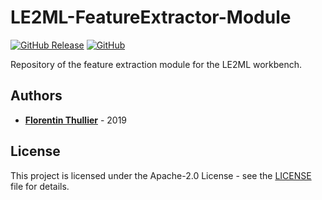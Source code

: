 # LE2ML-FeatureExtractor-Module

[![GitHub Release](https://img.shields.io/github/release/FlorentinTh/LE2ML-FeatureExtractor-Module?style=flat-square)](https://github.com/FlorentinTh/LE2ML-FeatureExtractor-Module/releases) [![GitHub](https://img.shields.io/github/license/FlorentinTh/LE2ML-FeatureExtractor-Module?style=flat-square)](https://github.com/FlorentinTh/LE2ML-FeatureExtractor-Module/blob/master/LICENSE)

Repository of the feature extraction module for the LE2ML workbench.

## Authors

* [**Florentin Thullier**](https://github.com/FlorentinTh) - 2019

## License

This project is licensed under the Apache-2.0 License - see the [LICENSE](LICENSE) file for details.
